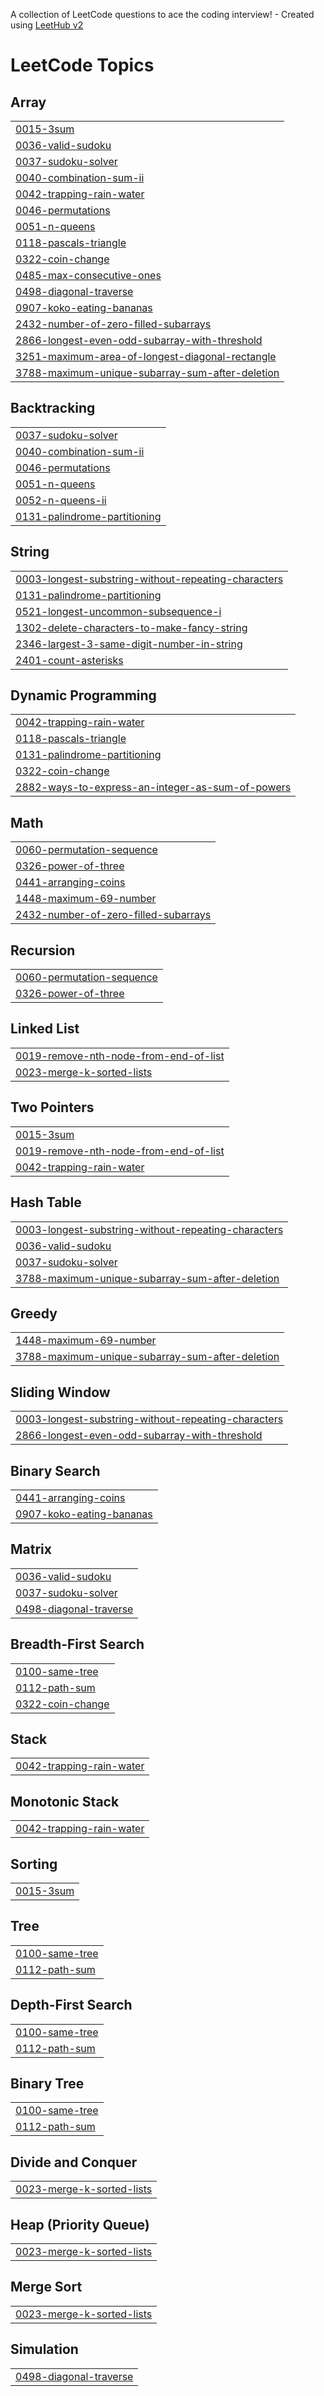 A collection of LeetCode questions to ace the coding interview! - Created using [LeetHub v2](https://github.com/arunbhardwaj/LeetHub-2.0)
<!---LeetCode Topics Start-->
# LeetCode Topics
## Array
|  |
| ------- |
| [0015-3sum](https://github.com/nitish-murugan/leetcode_journey/tree/master/0015-3sum) |
| [0036-valid-sudoku](https://github.com/nitish-murugan/leetcode_journey/tree/master/0036-valid-sudoku) |
| [0037-sudoku-solver](https://github.com/nitish-murugan/leetcode_journey/tree/master/0037-sudoku-solver) |
| [0040-combination-sum-ii](https://github.com/nitish-murugan/leetcode_journey/tree/master/0040-combination-sum-ii) |
| [0042-trapping-rain-water](https://github.com/nitish-murugan/leetcode_journey/tree/master/0042-trapping-rain-water) |
| [0046-permutations](https://github.com/nitish-murugan/leetcode_journey/tree/master/0046-permutations) |
| [0051-n-queens](https://github.com/nitish-murugan/leetcode_journey/tree/master/0051-n-queens) |
| [0118-pascals-triangle](https://github.com/nitish-murugan/leetcode_journey/tree/master/0118-pascals-triangle) |
| [0322-coin-change](https://github.com/nitish-murugan/leetcode_journey/tree/master/0322-coin-change) |
| [0485-max-consecutive-ones](https://github.com/nitish-murugan/leetcode_journey/tree/master/0485-max-consecutive-ones) |
| [0498-diagonal-traverse](https://github.com/nitish-murugan/leetcode_journey/tree/master/0498-diagonal-traverse) |
| [0907-koko-eating-bananas](https://github.com/nitish-murugan/leetcode_journey/tree/master/0907-koko-eating-bananas) |
| [2432-number-of-zero-filled-subarrays](https://github.com/nitish-murugan/leetcode_journey/tree/master/2432-number-of-zero-filled-subarrays) |
| [2866-longest-even-odd-subarray-with-threshold](https://github.com/nitish-murugan/leetcode_journey/tree/master/2866-longest-even-odd-subarray-with-threshold) |
| [3251-maximum-area-of-longest-diagonal-rectangle](https://github.com/nitish-murugan/leetcode_journey/tree/master/3251-maximum-area-of-longest-diagonal-rectangle) |
| [3788-maximum-unique-subarray-sum-after-deletion](https://github.com/nitish-murugan/leetcode_journey/tree/master/3788-maximum-unique-subarray-sum-after-deletion) |
## Backtracking
|  |
| ------- |
| [0037-sudoku-solver](https://github.com/nitish-murugan/leetcode_journey/tree/master/0037-sudoku-solver) |
| [0040-combination-sum-ii](https://github.com/nitish-murugan/leetcode_journey/tree/master/0040-combination-sum-ii) |
| [0046-permutations](https://github.com/nitish-murugan/leetcode_journey/tree/master/0046-permutations) |
| [0051-n-queens](https://github.com/nitish-murugan/leetcode_journey/tree/master/0051-n-queens) |
| [0052-n-queens-ii](https://github.com/nitish-murugan/leetcode_journey/tree/master/0052-n-queens-ii) |
| [0131-palindrome-partitioning](https://github.com/nitish-murugan/leetcode_journey/tree/master/0131-palindrome-partitioning) |
## String
|  |
| ------- |
| [0003-longest-substring-without-repeating-characters](https://github.com/nitish-murugan/leetcode_journey/tree/master/0003-longest-substring-without-repeating-characters) |
| [0131-palindrome-partitioning](https://github.com/nitish-murugan/leetcode_journey/tree/master/0131-palindrome-partitioning) |
| [0521-longest-uncommon-subsequence-i](https://github.com/nitish-murugan/leetcode_journey/tree/master/0521-longest-uncommon-subsequence-i) |
| [1302-delete-characters-to-make-fancy-string](https://github.com/nitish-murugan/leetcode_journey/tree/master/1302-delete-characters-to-make-fancy-string) |
| [2346-largest-3-same-digit-number-in-string](https://github.com/nitish-murugan/leetcode_journey/tree/master/2346-largest-3-same-digit-number-in-string) |
| [2401-count-asterisks](https://github.com/nitish-murugan/leetcode_journey/tree/master/2401-count-asterisks) |
## Dynamic Programming
|  |
| ------- |
| [0042-trapping-rain-water](https://github.com/nitish-murugan/leetcode_journey/tree/master/0042-trapping-rain-water) |
| [0118-pascals-triangle](https://github.com/nitish-murugan/leetcode_journey/tree/master/0118-pascals-triangle) |
| [0131-palindrome-partitioning](https://github.com/nitish-murugan/leetcode_journey/tree/master/0131-palindrome-partitioning) |
| [0322-coin-change](https://github.com/nitish-murugan/leetcode_journey/tree/master/0322-coin-change) |
| [2882-ways-to-express-an-integer-as-sum-of-powers](https://github.com/nitish-murugan/leetcode_journey/tree/master/2882-ways-to-express-an-integer-as-sum-of-powers) |
## Math
|  |
| ------- |
| [0060-permutation-sequence](https://github.com/nitish-murugan/leetcode_journey/tree/master/0060-permutation-sequence) |
| [0326-power-of-three](https://github.com/nitish-murugan/leetcode_journey/tree/master/0326-power-of-three) |
| [0441-arranging-coins](https://github.com/nitish-murugan/leetcode_journey/tree/master/0441-arranging-coins) |
| [1448-maximum-69-number](https://github.com/nitish-murugan/leetcode_journey/tree/master/1448-maximum-69-number) |
| [2432-number-of-zero-filled-subarrays](https://github.com/nitish-murugan/leetcode_journey/tree/master/2432-number-of-zero-filled-subarrays) |
## Recursion
|  |
| ------- |
| [0060-permutation-sequence](https://github.com/nitish-murugan/leetcode_journey/tree/master/0060-permutation-sequence) |
| [0326-power-of-three](https://github.com/nitish-murugan/leetcode_journey/tree/master/0326-power-of-three) |
## Linked List
|  |
| ------- |
| [0019-remove-nth-node-from-end-of-list](https://github.com/nitish-murugan/leetcode_journey/tree/master/0019-remove-nth-node-from-end-of-list) |
| [0023-merge-k-sorted-lists](https://github.com/nitish-murugan/leetcode_journey/tree/master/0023-merge-k-sorted-lists) |
## Two Pointers
|  |
| ------- |
| [0015-3sum](https://github.com/nitish-murugan/leetcode_journey/tree/master/0015-3sum) |
| [0019-remove-nth-node-from-end-of-list](https://github.com/nitish-murugan/leetcode_journey/tree/master/0019-remove-nth-node-from-end-of-list) |
| [0042-trapping-rain-water](https://github.com/nitish-murugan/leetcode_journey/tree/master/0042-trapping-rain-water) |
## Hash Table
|  |
| ------- |
| [0003-longest-substring-without-repeating-characters](https://github.com/nitish-murugan/leetcode_journey/tree/master/0003-longest-substring-without-repeating-characters) |
| [0036-valid-sudoku](https://github.com/nitish-murugan/leetcode_journey/tree/master/0036-valid-sudoku) |
| [0037-sudoku-solver](https://github.com/nitish-murugan/leetcode_journey/tree/master/0037-sudoku-solver) |
| [3788-maximum-unique-subarray-sum-after-deletion](https://github.com/nitish-murugan/leetcode_journey/tree/master/3788-maximum-unique-subarray-sum-after-deletion) |
## Greedy
|  |
| ------- |
| [1448-maximum-69-number](https://github.com/nitish-murugan/leetcode_journey/tree/master/1448-maximum-69-number) |
| [3788-maximum-unique-subarray-sum-after-deletion](https://github.com/nitish-murugan/leetcode_journey/tree/master/3788-maximum-unique-subarray-sum-after-deletion) |
## Sliding Window
|  |
| ------- |
| [0003-longest-substring-without-repeating-characters](https://github.com/nitish-murugan/leetcode_journey/tree/master/0003-longest-substring-without-repeating-characters) |
| [2866-longest-even-odd-subarray-with-threshold](https://github.com/nitish-murugan/leetcode_journey/tree/master/2866-longest-even-odd-subarray-with-threshold) |
## Binary Search
|  |
| ------- |
| [0441-arranging-coins](https://github.com/nitish-murugan/leetcode_journey/tree/master/0441-arranging-coins) |
| [0907-koko-eating-bananas](https://github.com/nitish-murugan/leetcode_journey/tree/master/0907-koko-eating-bananas) |
## Matrix
|  |
| ------- |
| [0036-valid-sudoku](https://github.com/nitish-murugan/leetcode_journey/tree/master/0036-valid-sudoku) |
| [0037-sudoku-solver](https://github.com/nitish-murugan/leetcode_journey/tree/master/0037-sudoku-solver) |
| [0498-diagonal-traverse](https://github.com/nitish-murugan/leetcode_journey/tree/master/0498-diagonal-traverse) |
## Breadth-First Search
|  |
| ------- |
| [0100-same-tree](https://github.com/nitish-murugan/leetcode_journey/tree/master/0100-same-tree) |
| [0112-path-sum](https://github.com/nitish-murugan/leetcode_journey/tree/master/0112-path-sum) |
| [0322-coin-change](https://github.com/nitish-murugan/leetcode_journey/tree/master/0322-coin-change) |
## Stack
|  |
| ------- |
| [0042-trapping-rain-water](https://github.com/nitish-murugan/leetcode_journey/tree/master/0042-trapping-rain-water) |
## Monotonic Stack
|  |
| ------- |
| [0042-trapping-rain-water](https://github.com/nitish-murugan/leetcode_journey/tree/master/0042-trapping-rain-water) |
## Sorting
|  |
| ------- |
| [0015-3sum](https://github.com/nitish-murugan/leetcode_journey/tree/master/0015-3sum) |
## Tree
|  |
| ------- |
| [0100-same-tree](https://github.com/nitish-murugan/leetcode_journey/tree/master/0100-same-tree) |
| [0112-path-sum](https://github.com/nitish-murugan/leetcode_journey/tree/master/0112-path-sum) |
## Depth-First Search
|  |
| ------- |
| [0100-same-tree](https://github.com/nitish-murugan/leetcode_journey/tree/master/0100-same-tree) |
| [0112-path-sum](https://github.com/nitish-murugan/leetcode_journey/tree/master/0112-path-sum) |
## Binary Tree
|  |
| ------- |
| [0100-same-tree](https://github.com/nitish-murugan/leetcode_journey/tree/master/0100-same-tree) |
| [0112-path-sum](https://github.com/nitish-murugan/leetcode_journey/tree/master/0112-path-sum) |
## Divide and Conquer
|  |
| ------- |
| [0023-merge-k-sorted-lists](https://github.com/nitish-murugan/leetcode_journey/tree/master/0023-merge-k-sorted-lists) |
## Heap (Priority Queue)
|  |
| ------- |
| [0023-merge-k-sorted-lists](https://github.com/nitish-murugan/leetcode_journey/tree/master/0023-merge-k-sorted-lists) |
## Merge Sort
|  |
| ------- |
| [0023-merge-k-sorted-lists](https://github.com/nitish-murugan/leetcode_journey/tree/master/0023-merge-k-sorted-lists) |
## Simulation
|  |
| ------- |
| [0498-diagonal-traverse](https://github.com/nitish-murugan/leetcode_journey/tree/master/0498-diagonal-traverse) |
<!---LeetCode Topics End-->